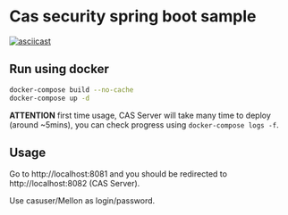 # Cas security spring boot sample

[![asciicast](https://asciinema.org/a/sFfnoCvlxHMgxGEg6VvPuscAv.png)](https://asciinema.org/a/sFfnoCvlxHMgxGEg6VvPuscAv)

## Run using docker

```bash
docker-compose build --no-cache 
docker-compose up -d
```

**ATTENTION** first time usage, CAS Server will take many time to deploy (around ~5mins), you can check progress using `docker-compose logs -f`.

## Usage

Go to http://localhost:8081 and you should be redirected to http://localhost:8082 (CAS Server).

Use casuser/Mellon as login/password.
